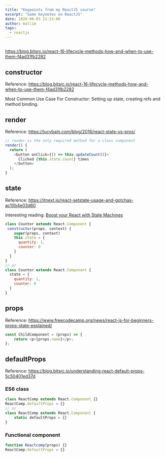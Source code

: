 ```yaml
---
title: "Keypoints from my ReactJS course"
excerpt: "Some keynotes on ReactJS"
date: 2020-08-03 21:23:00
author: mallim
tags:
  - reactjs
---
```


## 

https://blog.bitsrc.io/react-16-lifecycle-methods-how-and-when-to-use-them-f4ad31fb2282

## constructor

Reference: https://blog.bitsrc.io/react-16-lifecycle-methods-how-and-when-to-use-them-f4ad31fb2282

Most Common Use Case For Constructor: Setting up state, creating refs and method binding.

## render

Reference: https://lucybain.com/blog/2016/react-state-vs-pros/

```javascript
// render is the only required method for a class component 
render() {
  return (
    <button onClick={() => this.updateCount()}>
      Clicked {this.state.count} times
    </button>
  );
}
```

## state

Reference: https://itnext.io/react-setstate-usage-and-gotchas-ac10b4e03d60

Interesting reading: [Boost your React with State Machines](https://www.freecodecamp.org/news/boost-your-react-with-state-machines-1e9641b0aa43/)

```javascript
class Counter extends React.Component {
 constructor(props, context) {
    super(props, context)
    this.state = {
      quantity: 1,
      counter: 0
    }
  }
}
// or
class Counter extends React.Component {
  state = {
    quantity: 1,
    counter: 0
  }
}
```

## props

Reference: https://www.freecodecamp.org/news/react-js-for-beginners-props-state-explained/

```javascript
const ChildComponent = (props) => {    
    return <p>{props.name}</p>; 
};
```

## defaultProps

Reference: https://blog.bitsrc.io/understanding-react-default-props-5c50401ed37d

### ES6 class

```javascript
class ReactComp extends React.Component {}
ReactComp.defaultProps = {}
// or
class ReactComp extends React.Component {
    static defaultProps = {}
}
```

### Functional component

```javascript
function Reactcomp(props) {}
ReactComp.defaultProps = {}
```

